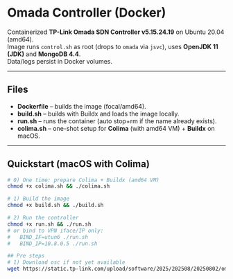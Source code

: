 # Omada Controller (Docker)

Containerized **TP-Link Omada SDN Controller v5.15.24.19** on Ubuntu 20.04 (amd64).  
Image runs `control.sh` as root (drops to `omada` via `jsvc`), uses **OpenJDK 11 (JDK)** and **MongoDB 4.4**.  
Data/logs persist in Docker volumes.

---

## Files
- **Dockerfile** – builds the image (focal/amd64).
- **build.sh** – builds with Buildx and loads the image locally.
- **run.sh** – runs the container (auto stop+rm if the name already exists).
- **colima.sh** – one-shot setup for **Colima** (with amd64 VM) + **Buildx** on macOS.

---

## Quickstart (macOS with Colima)

```bash
# 0) One time: prepare Colima + Buildx (amd64 VM)
chmod +x colima.sh && ./colima.sh

# 1) Build the image
chmod +x build.sh && ./build.sh

# 2) Run the controller
chmod +x run.sh && ./run.sh
# or bind to VPN iface/IP only:
#   BIND_IF=utun6 ./run.sh
#   BIND_IP=10.8.0.5 ./run.sh

## Pre steps
# 1) Download osc if not yet available
wget https://static.tp-link.com/upload/software/2025/202508/20250802/omada_v5.15.24.19_linux_x64_20250724152622.deb
